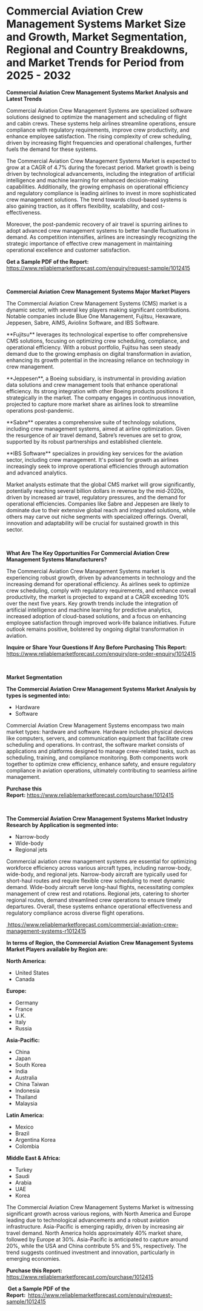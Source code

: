 <p><h1>Commercial Aviation Crew Management Systems Market Size and Growth, Market Segmentation, Regional and Country Breakdowns, and Market Trends for Period from 2025 -  2032</h1></p><p><strong>Commercial Aviation Crew Management Systems Market Analysis and Latest Trends</strong></p>
<p><p>Commercial Aviation Crew Management Systems are specialized software solutions designed to optimize the management and scheduling of flight and cabin crews. These systems help airlines streamline operations, ensure compliance with regulatory requirements, improve crew productivity, and enhance employee satisfaction. The rising complexity of crew scheduling, driven by increasing flight frequencies and operational challenges, further fuels the demand for these systems.</p><p>The Commercial Aviation Crew Management Systems Market is expected to grow at a CAGR of 4.7% during the forecast period. Market growth is being driven by technological advancements, including the integration of artificial intelligence and machine learning for enhanced decision-making capabilities. Additionally, the growing emphasis on operational efficiency and regulatory compliance is leading airlines to invest in more sophisticated crew management solutions. The trend towards cloud-based systems is also gaining traction, as it offers flexibility, scalability, and cost-effectiveness.</p><p>Moreover, the post-pandemic recovery of air travel is spurring airlines to adopt advanced crew management systems to better handle fluctuations in demand. As competition intensifies, airlines are increasingly recognizing the strategic importance of effective crew management in maintaining operational excellence and customer satisfaction.</p></p>
<p><strong>Get a Sample PDF of the Report:&nbsp;</strong> <a href="https://www.reliablemarketforecast.com/enquiry/request-sample/1012415?utm_campaign=3249&utm_medium=2&utm_source=Github&utm_content=ia&utm_term=17042025&utm_id=commercial-aviation-crew-management-systems">https://www.reliablemarketforecast.com/enquiry/request-sample/1012415</a></p>
<p>&nbsp;</p>
<p><strong>Commercial Aviation Crew Management Systems Major Market Players</strong></p>
<p><p>The Commercial Aviation Crew Management Systems (CMS) market is a dynamic sector, with several key players making significant contributions. Notable companies include Blue One Management, Fujitsu, Hexaware, Jeppesen, Sabre, AIMS, Aviolinx Software, and IBS Software.</p><p>**Fujitsu** leverages its technological expertise to offer comprehensive CMS solutions, focusing on optimizing crew scheduling, compliance, and operational efficiency. With a robust portfolio, Fujitsu has seen steady demand due to the growing emphasis on digital transformation in aviation, enhancing its growth potential in the increasing reliance on technology in crew management.</p><p>**Jeppesen**, a Boeing subsidiary, is instrumental in providing aviation data solutions and crew management tools that enhance operational efficiency. Its strong integration with other Boeing products positions it strategically in the market. The company engages in continuous innovation, projected to capture more market share as airlines look to streamline operations post-pandemic.</p><p>**Sabre** operates a comprehensive suite of technology solutions, including crew management systems, aimed at airline optimization. Given the resurgence of air travel demand, Sabre’s revenues are set to grow, supported by its robust partnerships and established clientele.</p><p>**IBS Software** specializes in providing key services for the aviation sector, including crew management. It's poised for growth as airlines increasingly seek to improve operational efficiencies through automation and advanced analytics.</p><p>Market analysts estimate that the global CMS market will grow significantly, potentially reaching several billion dollars in revenue by the mid-2020s, driven by increased air travel, regulatory pressures, and the demand for operational efficiencies. Companies like Sabre and Jeppesen are likely to dominate due to their extensive global reach and integrated solutions, while others may carve out niche segments with specialized offerings. Overall, innovation and adaptability will be crucial for sustained growth in this sector.</p></p>
<p>&nbsp;</p>
<p><strong>What Are The Key Opportunities For Commercial Aviation Crew Management Systems Manufacturers?</strong></p>
<p><p>The Commercial Aviation Crew Management Systems market is experiencing robust growth, driven by advancements in technology and the increasing demand for operational efficiency. As airlines seek to optimize crew scheduling, comply with regulatory requirements, and enhance overall productivity, the market is projected to expand at a CAGR exceeding 10% over the next five years. Key growth trends include the integration of artificial intelligence and machine learning for predictive analytics, increased adoption of cloud-based solutions, and a focus on enhancing employee satisfaction through improved work-life balance initiatives. Future outlook remains positive, bolstered by ongoing digital transformation in aviation.</p></p>
<p><strong>Inquire or Share Your Questions If Any Before Purchasing This Report:</strong> <a href="https://www.reliablemarketforecast.com/enquiry/pre-order-enquiry/1012415?utm_campaign=3249&utm_medium=2&utm_source=Github&utm_content=ia&utm_term=17042025&utm_id=commercial-aviation-crew-management-systems">https://www.reliablemarketforecast.com/enquiry/pre-order-enquiry/1012415</a></p>
<p>&nbsp;</p>
<p><strong>Market Segmentation</strong></p>
<p><strong>The Commercial Aviation Crew Management Systems Market Analysis by types is segmented into:</strong></p>
<p><ul><li>Hardware</li><li>Software</li></ul></p>
<p><p>Commercial Aviation Crew Management Systems encompass two main market types: hardware and software. Hardware includes physical devices like computers, servers, and communication equipment that facilitate crew scheduling and operations. In contrast, the software market consists of applications and platforms designed to manage crew-related tasks, such as scheduling, training, and compliance monitoring. Both components work together to optimize crew efficiency, enhance safety, and ensure regulatory compliance in aviation operations, ultimately contributing to seamless airline management.</p></p>
<p><strong>Purchase this Report:&nbsp;</strong><a href="https://www.reliablemarketforecast.com/purchase/1012415?utm_campaign=3249&utm_medium=2&utm_source=Github&utm_content=ia&utm_term=17042025&utm_id=commercial-aviation-crew-management-systems">https://www.reliablemarketforecast.com/purchase/1012415</a></p>
<p>&nbsp;</p>
<p><strong>The Commercial Aviation Crew Management Systems Market Industry Research by Application is segmented into:</strong></p>
<p><ul><li>Narrow-body</li><li>Wide-body</li><li>Regional jets</li></ul></p>
<p><p>Commercial aviation crew management systems are essential for optimizing workforce efficiency across various aircraft types, including narrow-body, wide-body, and regional jets. Narrow-body aircraft are typically used for short-haul routes and require flexible crew scheduling to meet dynamic demand. Wide-body aircraft serve long-haul flights, necessitating complex management of crew rest and rotations. Regional jets, catering to shorter regional routes, demand streamlined crew operations to ensure timely departures. Overall, these systems enhance operational effectiveness and regulatory compliance across diverse flight operations.</p></p>
<p><a href="https://www.reliablemarketforecast.com/commercial-aviation-crew-management-systems-r1012415?utm_campaign=3249&utm_medium=2&utm_source=Github&utm_content=ia&utm_term=17042025&utm_id=commercial-aviation-crew-management-systems">&nbsp;https://www.reliablemarketforecast.com/commercial-aviation-crew-management-systems-r1012415</a></p>
<p><strong>In terms of Region, the Commercial Aviation Crew Management Systems Market Players available by Region are:</strong></p>
<p>
    <p> <strong> North America: </strong>
        <ul>
            <li>United States</li>
            <li>Canada</li>
        </ul>
        </p> 
    <p> <strong> Europe: </strong>
        <ul>
            <li>Germany</li>
            <li>France</li>
            <li>U.K.</li>
            <li>Italy</li>
            <li>Russia</li>
        </ul>
        </p> 
    <p> <strong> Asia-Pacific: </strong>
        <ul>
            <li>China</li>
            <li>Japan</li>
            <li>South Korea</li>
            <li>India</li>
            <li>Australia</li>
            <li>China Taiwan</li>
            <li>Indonesia</li>
            <li>Thailand</li>
            <li>Malaysia</li>
        </ul>
        </p> 
    <p> <strong> Latin America: </strong>
        <ul>
            <li>Mexico</li>
            <li>Brazil</li>
            <li>Argentina Korea</li>
            <li>Colombia</li>
        </ul>
        </p> 
    <p> <strong> Middle East & Africa: </strong>
        <ul>
            <li>Turkey</li>
            <li>Saudi</li>
            <li>Arabia</li>
            <li>UAE</li>
            <li>Korea</li>
        </ul>
    </p>
    </p>
<p><p>The Commercial Aviation Crew Management Systems Market is witnessing significant growth across various regions, with North America and Europe leading due to technological advancements and a robust aviation infrastructure. Asia-Pacific is emerging rapidly, driven by increasing air travel demand. North America holds approximately 40% market share, followed by Europe at 30%. Asia-Pacific is anticipated to capture around 20%, while the USA and China contribute 5% and 5%, respectively. The trend suggests continued investment and innovation, particularly in emerging economies.</p></p>
<p><strong>Purchase this Report: </strong><a href="https://www.reliablemarketforecast.com/purchase/1012415?utm_campaign=3249&utm_medium=2&utm_source=Github&utm_content=ia&utm_term=17042025&utm_id=commercial-aviation-crew-management-systems">https://www.reliablemarketforecast.com/purchase/1012415</a></p>
<p>&nbsp;<strong>Get a Sample PDF of the Report:&nbsp;&nbsp;</strong><a href="https://www.reliablemarketforecast.com/enquiry/request-sample/1012415?utm_campaign=3249&utm_medium=2&utm_source=Github&utm_content=ia&utm_term=17042025&utm_id=commercial-aviation-crew-management-systems">https://www.reliablemarketforecast.com/enquiry/request-sample/1012415</a></p>
<p><strong></strong></p>
<p><p></p><p></p><p></p></p>